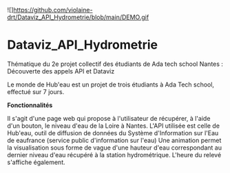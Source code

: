 ![]https://github.com/violaine-drt/Dataviz_API_Hydrometrie/blob/main/DEMO.gif

# Dataviz_API_Hydrometrie
Thématique du 2e projet collectif des étudiants de Ada tech school Nantes : Découverte des appels API et Dataviz

Le monde de Hub'eau est un projet de trois étudiants à Ada Tech school, effectué sur 7 jours.

**Fonctionnalités**

Il s'agit d'une page web qui propose à l'utilisateur de récupérer, à l'aide d'un bouton, le niveau d'eau de la Loire à Nantes. L'API utilisée est celle de Hub'eau, outil de diffusion de données du Système d'Information sur l'Eau de eaufrance (service public d'information sur l'eau)
Une animation permet la visualisation sous forme de vague d'une hauteur d'eau correspondant au dernier niveau d'eau récupéré à la station hydrométrique. L'heure du relevé s'affiche également.




